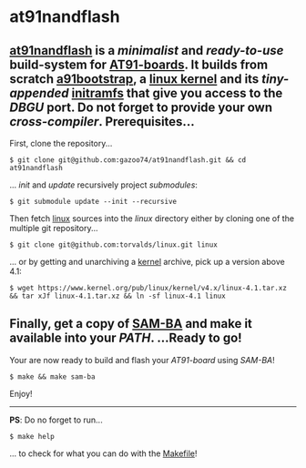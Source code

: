 at91nandflash
=============
**[at91nandflash](https://github.com/gazoo74/at91nandflash)** is a *minimalist* and *ready-to-use* build-system for **[AT91-boards](http://www.at91.com/linux4sam/bin/view/Linux4SAM/)**. It builds from scratch [a91bootstrap](https://github.com/linux4sam/at91bootstrap), a [linux kernel](https://github.com/torvalds/linux) and its *tiny-appended* [initramfs](https://github.com/gazoo74/initramfs) that give you access to the *DBGU* port. Do not forget to provide your own *cross-compiler*.
Prerequisites...
-------------------
First, clone the repository...

    $ git clone git@github.com:gazoo74/at91nandflash.git && cd at91nandflash
... *init* and *update* recursively project *submodules*:

    $ git submodule update --init --recursive
Then fetch [linux](https://github.com/torvalds/linux) sources into the *linux* directory either by cloning one of the multiple git repository...

    $ git clone git@github.com:torvalds/linux.git linux
... or by getting and unarchiving a [kernel](https://www.kernel.org/) archive, pick up a version above 4.1:

    $ wget https://www.kernel.org/pub/linux/kernel/v4.x/linux-4.1.tar.xz && tar xJf linux-4.1.tar.xz && ln -sf linux-4.1 linux
Finally, get a copy of [SAM-BA](http://www.atmel.com/System/BaseForm.aspx?target=tcm:26-42279) and make it available into your *PATH*.
...Ready to go!
--------------
Your are now ready to build and flash your *AT91-board* using *SAM-BA*!

    $ make && make sam-ba
Enjoy!

---
**PS**: Do no forget to run...

    $ make help
... to check for what you can do with the [Makefile](https://raw.githubusercontent.com/gazoo74/at91nandflash/master/Makefile)!
